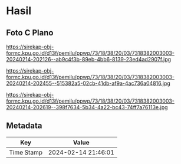 # Hasil

## Foto C Plano

https://sirekap-obj-formc.kpu.go.id/d13f/pemilu/ppwp/73/18/38/20/03/7318382003003-20240214-202126--ab9c4f3b-89eb-4bb6-8139-23ed4ad2907f.jpg

https://sirekap-obj-formc.kpu.go.id/d13f/pemilu/ppwp/73/18/38/20/03/7318382003003-20240214-202455--515382a5-02cb-41db-af9a-4ac736a04816.jpg

https://sirekap-obj-formc.kpu.go.id/d13f/pemilu/ppwp/73/18/38/20/03/7318382003003-20240214-202619--398f7634-5b34-4a22-bc43-74ff7a76113e.jpg


## Metadata

| Key        | Value               |
| ---------- | ------------------- |
| Time Stamp | 2024-02-14 21:46:01 |



